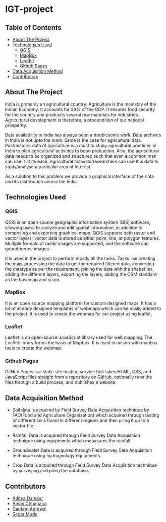 # IGT-project

## Table of Contents

* [About The Project](#about-the-project)
* [Technologies Used](#technologies-used)
  * [QGIS](#qgis)
  * [MapBox](#mapbox)
  * [Leaflet](#leaflet)
  * [Github Pages](#github-pages)
* [Data Acquisition Method](#data-acquisition-method)
* [Contributors](#contributors)

## About The Project 
India is primarily an agricultural country. Agriculture is the mainstay of the Indian Economy. It accounts for 26% of the GDP. It ensures food security for the country and produces several raw materials for industries. Agricultural development is therefore, a precondition of our national prosperity.

Data availability in India has always been a troublesome work. Data archives in India is not upto the mark. Same is the case for agricultural data.
Past/historic data of agriculture is a must to study agricultural practices in India to plan agricultural activities to boon production.
Also, the agricultural data needs to be organized and structured such that even a common man can use it at its ease.
Agricultural activists/researchers can use this data to study/analyse a particular area of interest.

As a solution to this problem we provide a graphical interface of the data and its distribution across the India 

## Technologies Used

### QGIS

QGIS is an open source geographic information system (GIS) software, allowing users to analyze and edit spatial information, in addition to composing and exporting graphical maps. QGIS supports both raster and vector layers; vector data is stored as either point, line, or polygon features. Multiple formats of raster images are supported, and the software can georeference images.

It is used in the project to perform mostly all the tasks. Tasks like creating the map, processing the data to get the required filtered data, converting the datatype as per the requirement, joining the data with the shapefiles, adding the different layers, exporting the layers, adding the OSM standard as the basemap and so on.

### MapBox
It is an open source mapping platform for custom designed maps. It has a lot of already designed templates of webmaps which can be easily added to the project.
It is used to create the webmap for our project using leaflet.

### Leaflet
Leaflet is an open-source JavaScript library used for web mapping. The Leaflet library forms the basis of Mapbox.
It is used in unison with mapbox tools to create the webmap.

### Github Pages
GitHub Pages is a static site hosting service that takes HTML, CSS, and JavaScript files straight from a repository on GitHub, optionally runs the files through a build process, and publishes a website.

## Data Acquisition Method

* Soil data is acquired by Field Survey Data Acquisition technique by FAO(Food and Agriculture Organization) which acquired through testing of different soils found in different regions and then piling it up to a vector file.

* Rainfall Data is acquired through Field Survey Data Acquisition technique using equipments which meaasures the rainfall.

* Groundwater Data is acquired through Field Survey Data Acquisition technique using hydrogeology equipments.

* Crop Data is acquired through Field Survey Data Acquisition technique by surveying and piling the database.

## Contributors
* [Aditya Darekar]()
* [Aman Chhaparia](amanchhaparia)
* [Gautam Agrawal](gautam-dev-maker)
* [Sagar Mude](sagarmude7)
